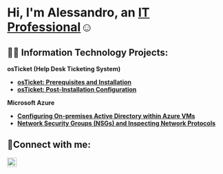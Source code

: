 <h1>Hi, I'm Alessandro, an <a href=https://www.linkedin.com/in/alessandro-garcia-66a43b2a1/>IT Professional</a>☺</h1>

<h2>👨‍💻 Information Technology Projects:</h2>

<b>osTicket (Help Desk Ticketing System)
  - [osTicket: Prerequisites and Installation](https://github.com/Alessggg/osticket-install)
  - [osTicket: Post-Installation Configuration](https://github.com/Alessggg/osticket-config)

<b>Microsoft Azure</b>
  - [Configuring On-premises Active Directory within Azure VMs](https://github.com/Alessggg/ad-configure)
  - [Network Security Groups (NSGs) and Inspecting Network Protocols](https://github.com/Alessggg/azure-network-protocols)

<h2>🤳Connect with me:</h2>

[<img align="left" alt="Josh | LinkedIn" width="22px" src="https://cdn.jsdelivr.net/npm/simple-icons@v3/icons/linkedin.svg" />][linkedin]

[linkedin]: https://linkedin.com/in/alessandro-garcia-66a43b2a1/
